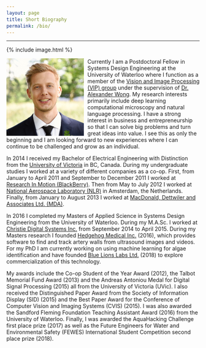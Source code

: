 ```yaml
---
layout: page
title: Short Biography
permalink: /bio/
---
```

***
{% include image.html %}

<img style="float: left; padding: 0px 10px 0px 0px;" src="/assets/headshot_jasondeglint.jpg" height="40%" width="40%">

Currently I am a Postdoctoral Fellow in Systems Design Engineering at the University of Waterloo where I function as a member of the [Vision and Image Processing (VIP) group](https://uwaterloo.ca/vision-image-processing-lab/) under the supervision of [Dr. Alexander Wong](http://www.eng.uwaterloo.ca/~a28wong/). My research interests primarily include deep learning computational microscopy and natural language processing. I have a strong interest in business and entrepreneurship so that I can solve big problems and turn great ideas into value. I see this as only the beginning and I am looking forward to new experiences where I can continue to be challenged and grow as an individual.

In 2014 I received my Bachelor of Electrical Engineering with Distinction from the [University of Victoria](https://www.uvic.ca/engineering/ece/) in BC, Canada. During my undergraduate studies I worked at a variety of different companies as a co-op. First, from January to April 2011 and September to December 2011 I worked at [Research In Motion (BlackBerry)](https://www.blackberry.com/ca/en). Then from May to July 2012 I worked at [National Aerospace Laboratory (NLR)](https://www.nlr.org/) in Amsterdam, the Netherlands. Finally, from January to August 2013 I worked at [MacDonald, Dettwiler and Associates Ltd. (MDA)](https://mdacorporation.com/).

<!--
<img src="/assets/teamshot_jasondeglint.jpg" style="width:70%">
-->

In 2016 I completed my Masters of Applied Science in Systems Design Engineering from the University of Waterloo. During my M.A.Sc. I worked at [Christie Digital Systems Inc.](https://www.christiedigital.com/en-us) from September 2014 to April 2015. During my Masters research I founded [Hedgehog Medical Inc.](http://hedgehogmedical.com/) (2016), which provides software to find and track artery walls from ultrasound images and videos. For my PhD I am currently working on using machine learning for algae identification and have founded [Blue Lions Labs Ltd.](http://bluelionlabs.ml/) (2018) to explore commercialization of this technology.

My awards include the Co-op Student of the Year Award (2012), the Talbot Memorial Fund Award (2013) and the Andreas Antoniou Medal for Digital Signal Processing (2015) all from the University of Victoria (UVic). I also received the Distinguished Paper Award from the Society of Information Display (SID) (2015) and the Best Paper Award for the Conference of Computer Vision and Imaging Systems (CVIS) (2015).
I was also awarded the Sandford Fleming Foundation Teaching Assistant Award (2016) from the University of Waterloo.
Finally, I was awarded the AquaHacking Challenge first place prize (2017) as well as the Future Engineers for Water and Environmental Safety (FEWES) International Student Competition second place prize (2018).
